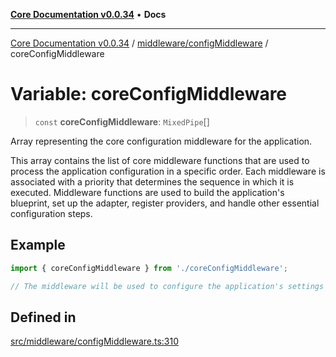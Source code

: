 [**Core Documentation v0.0.34**](../../../README.md) • **Docs**

***

[Core Documentation v0.0.34](../../../modules.md) / [middleware/configMiddleware](../README.md) / coreConfigMiddleware

# Variable: coreConfigMiddleware

> `const` **coreConfigMiddleware**: `MixedPipe`[]

Array representing the core configuration middleware for the application.

This array contains the list of core middleware functions that are used to process the application
configuration in a specific order. Each middleware is associated with a priority that determines
the sequence in which it is executed. Middleware functions are used to build the application's blueprint,
set up the adapter, register providers, and handle other essential configuration steps.

## Example

```typescript
import { coreConfigMiddleware } from './coreConfigMiddleware';

// The middleware will be used to configure the application's settings before it starts.
```

## Defined in

[src/middleware/configMiddleware.ts:310](https://github.com/stonemjs/core/blob/805ab978d87a028eb5ea9c9da928beb091ec1971/src/middleware/configMiddleware.ts#L310)
